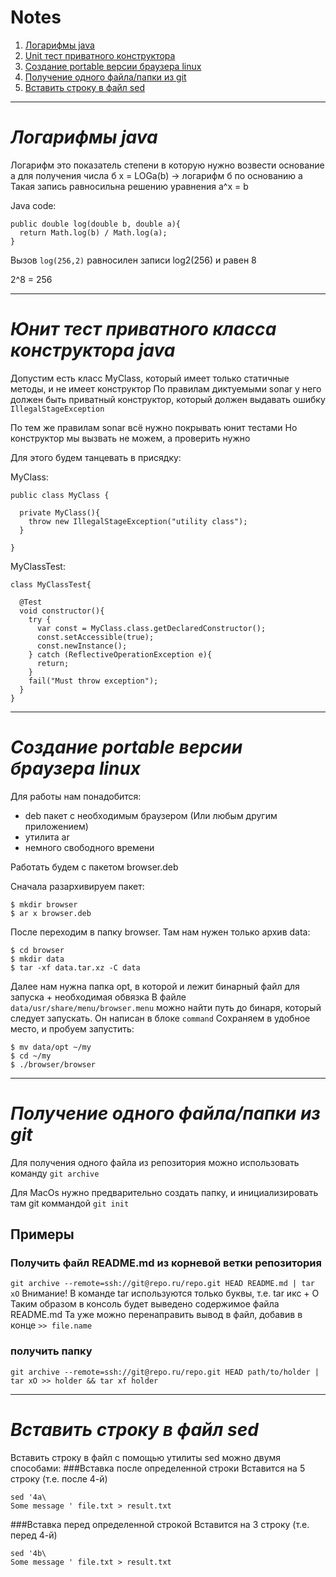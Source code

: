 # Notes

1. [Логарифмы java](#logarithm)
2. [Unit тест приватного конструктора](#unitTestPrivateConstructor)
3. [Создание portable версии браузера linux](#portBrowserLinux)
4. [Получение одного файла/папки из git](#oneFileFromGit)
5. [Вставить строку в файл sed](#pastLineSed)
---

<a name="logarithm"></a>
# *Логарифмы java*
Логарифм это показатель степени в которую нужно возвести основание а для получения числа б
x = LOGa(b) -> логарифм б по основанию а
Такая запись равносильна решению уравнения a^x = b

Java code:

```
public double log(double b, double a){
  return Math.log(b) / Math.log(a);
}
```

Вызов `log(256,2)` равносилен записи log2(256) и равен 8

2^8 = 256

---
<a name="unitTestPrivateConstructor"></a>
# *Юнит тест приватного класса конструктора java*
Допустим есть класс MyClass, который имеет только статичные методы, и не имеет конструктор
По правилам диктуемыми sonar у него должен быть приватный конструктор, который должен выдавать ошибку `IllegalStageException`

По тем же правилам sonar всё нужно покрывать юнит тестами
Но конструктор мы вызвать не можем, а проверить нужно

Для этого будем танцевать в присядку:

MyClass:
```
public class MyClass {

  private MyClass(){
    throw new IllegalStageException("utility class");
  }

}
```
MyClassTest:
```
class MyClassTest{

  @Test
  void constructor(){
    try {
      var const = MyClass.class.getDeclaredConstructor();
      const.setAccessible(true);
      const.newInstance();
    } catch (ReflectiveOperationException e){
      return;
    }
    fail("Must throw exception");
  }
}
```
---
<a name="portBrowserLinux"></a>
# *Создание portable версии браузера linux*

Для работы нам понадобится:

- deb пакет с необходимым браузером (Или любым другим приложением)
- утилита ar
- немного свободного времени

Работать будем с пакетом browser.deb

Сначала разархивируем пакет:
```
$ mkdir browser
$ ar x browser.deb
```

После переходим в папку browser. Там нам нужен только архив data:
```
$ cd browser
$ mkdir data
$ tar -xf data.tar.xz -C data
```

Далее нам нужна папка opt, в которой и лежит бинарный файл для запуска + необходимая обвязка
В файле `data/usr/share/menu/browser.menu` можно найти путь до бинаря, который следует запускать. Он написан в блоке `command`
Сохраняем в удобное место, и пробуем запустить:
```
$ mv data/opt ~/my
$ cd ~/my
$ ./browser/browser
```
---
<a name="oneFileFromGit"></a>
# *Получение одного файла/папки из git*

Для получения одного файла из репозитория можно использовать команду `git archive`

Для MacOs нужно предварительно создать папку, и инициализировать там git коммандой `git init`

## Примеры
### Получить файл README.md из корневой ветки репозитория
`git archive --remote=ssh://git@repo.ru/repo.git HEAD README.md | tar xO`
Внимание! В команде tar используются только буквы, т.е. tar икс + О
Таким образом в консоль будет выведено содержимое файла README.md
Та уже можно перенаправить вывод в файл, добавив в конце `>> file.name`

### получить папку
`git archive --remote=ssh://git@repo.ru/repo.git HEAD path/to/holder | tar xO >> holder && tar xf holder`

---
<a name="pastLineSed"></a>
# *Вставить строку в файл sed*

Вставить строку в файл с помощью утилиты sed можно двумя способами:
###Вставка после определенной строки
Вставится на 5 строку (т.е. после 4-й)
```
sed '4a\
Some message ' file.txt > result.txt
```
###Вставка перед определенной строкой
Вставится на 3 строку (т.е. перед 4-й)
```
sed '4b\
Some message ' file.txt > result.txt
```
